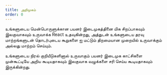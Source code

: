 ```yaml
---
title: அறிமுகம்
order: 0
---
```


உங்களுடைய மென்பொருளுக்கான பயனர் இடைமுகத்தினை மிக சிறப்பாகவும் இலகுவாகவும் உருவாக்க React உதவுகின்றது, அத்துடன் உங்களுடைய தரவு மாற்றங்களுடன் தொடர்புடைய கூறுகளை ஐ மட்டும் திறமையான முறையில் உருவாக்கும் அல்லது மாற்றம் செய்யும்.

உங்களுடைய நிரல் குறியீடுகளினால் உருவாகும் பயனர் இடைமுக காட்சிகளை முன்கூட்டியே அறிய கூடியதாகவும் இலகுவாக வழுக்களை சரி செய்ய கூடியதாகவும் இருக்கின்றது.
